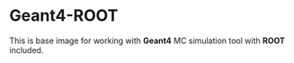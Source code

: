 # Geant4-ROOT

This is base image for working with **Geant4** MC simulation tool with **ROOT** included. 